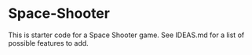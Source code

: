 # Space-Shooter

This is  starter code for a Space Shooter game. See IDEAS.md for a list of possible features to add.